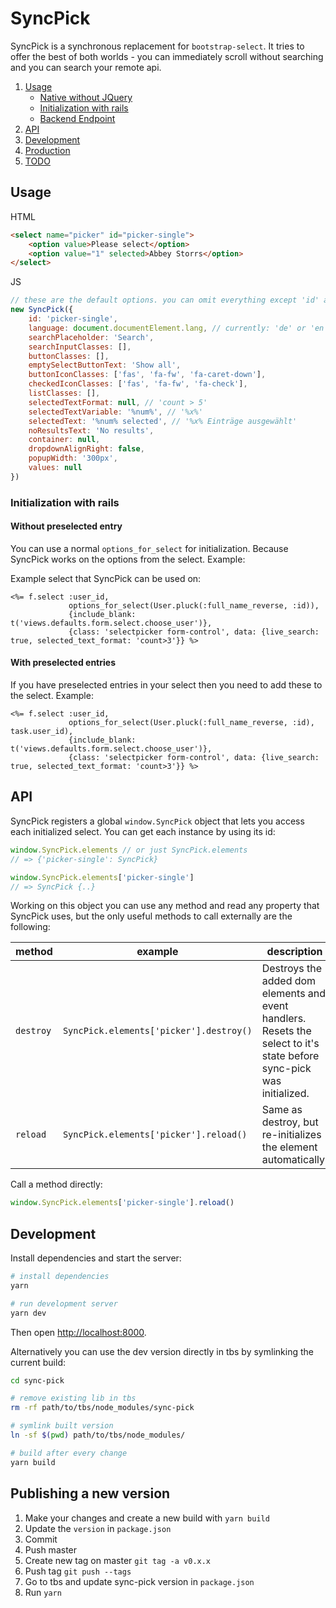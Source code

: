# SyncPick

SyncPick is a synchronous replacement for `bootstrap-select`. It tries to offer the best of both worlds - you can immediately scroll without searching and you can search your remote api.

1. [Usage](#markdown-header-usage)
    * [Native without JQuery](#markdown-header-native-without-jquery)
    * [Initialization with rails](#markdown-header-initialization-with-rails)
    * [Backend Endpoint](#markdown-header-backend-endpoint)
2. [API](#markdown-header-api)
3. [Development](#markdown-header-development)
4. [Production](#markdown-header-building-for-production)
5. [TODO](#markdown-header-todo)

## Usage

HTML
```html
<select name="picker" id="picker-single">
    <option value>Please select</option>
    <option value="1" selected>Abbey Storrs</option>
</select>
```

JS
```javascript
// these are the default options. you can omit everything except 'id' and 'url'
new SyncPick({
    id: 'picker-single',
    language: document.documentElement.lang, // currently: 'de' or 'en'
    searchPlaceholder: 'Search',
    searchInputClasses: [],
    buttonClasses: [],
    emptySelectButtonText: 'Show all',
    buttonIconClasses: ['fas', 'fa-fw', 'fa-caret-down'],
    checkedIconClasses: ['fas', 'fa-fw', 'fa-check'],
    listClasses: [],
    selectedTextFormat: null, // 'count > 5'
    selectedTextVariable: '%num%', // '%x%'
    selectedText: '%num% selected', // '%x% Einträge ausgewählt'
    noResultsText: 'No results',
    container: null,
    dropdownAlignRight: false,
    popupWidth: '300px',
    values: null
})
```

### Initialization with rails

#### Without preselected entry

You can use a normal `options_for_select` for initialization. Because SyncPick works on the options from the select. Example:

Example select that SyncPick can be used on:

```erb
<%= f.select :user_id,
             options_for_select(User.pluck(:full_name_reverse, :id)),
             {include_blank: t('views.defaults.form.select.choose_user')}, 
             {class: 'selectpicker form-control', data: {live_search: true, selected_text_format: 'count>3'}} %>
```

#### With preselected entries

If you have preselected entries in your select then you need to add these to the select. Example:

```erb
<%= f.select :user_id,
             options_for_select(User.pluck(:full_name_reverse, :id), task.user_id),
             {include_blank: t('views.defaults.form.select.choose_user')}, 
             {class: 'selectpicker form-control', data: {live_search: true, selected_text_format: 'count>3'}} %>
```

## API

SyncPick registers a global `window.SyncPick` object that lets you access each initialized select. You can get each instance by using its id: 

```javascript
window.SyncPick.elements // or just SyncPick.elements
// => {'picker-single': SyncPick}

window.SyncPick.elements['picker-single']
// => SyncPick {..}
```

Working on this object you can use any method and read any property that SyncPick uses, but the only useful methods to call externally are the following:

| method  | example                                 | description                                                                                                             |
|---------|-----------------------------------------|-------------------------------------------------------------------------------------------------------------------------|
| `destroy` | `SyncPick.elements['picker'].destroy()` | Destroys the added dom elements and event handlers. Resets the select to it's state before sync-pick was initialized. |
| `reload`  | `SyncPick.elements['picker'].reload()`  | Same as destroy, but re-initializes the element automatically.                                                        |
 

Call a method directly:

```javascript
window.SyncPick.elements['picker-single'].reload()
```

## Development

Install dependencies and start the server:

```bash
# install dependencies
yarn

# run development server
yarn dev
```

Then open [http://localhost:8000](http://localhost:8000). 

Alternatively you can use the dev version directly in tbs by symlinking the current build:

```bash
cd sync-pick

# remove existing lib in tbs
rm -rf path/to/tbs/node_modules/sync-pick

# symlink built version
ln -sf $(pwd) path/to/tbs/node_modules/

# build after every change
yarn build
```

## Publishing a new version

1. Make your changes and create a new build with `yarn build`
2. Update the `version` in `package.json`
3. Commit
4. Push master
5. Create new tag on master `git tag -a v0.x.x`
6. Push tag `git push --tags`
7. Go to tbs and update sync-pick version in `package.json`
8. Run `yarn` 
